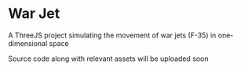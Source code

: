 # War Jet

A ThreeJS project simulating the movement of war jets (F-35) in one-dimensional space

Source code along with relevant assets will be uploaded soon
